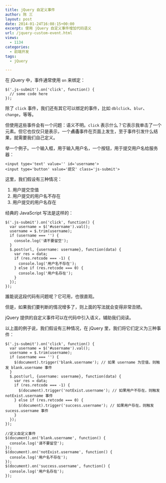 ```yaml
---
title: jQuery 自定义事件
author: 陈 三
layout: post
date: 2014-01-24T16:08:15+00:00
excerpt: 使用 jQuery 自定义事件增加代码语义
url: /jquery-custom-event.html
views:
  - 1134
categories:
  - 前端开发
tags:
  - jQuery

---
```

在 jQuery 中，事件通常使用 `on` 来绑定：

    $('.js-submit').on('click', function() {
      // some code here
    });
    

除了 `click` 事件，我们还有其它可以绑定的事件，比如 `dblclick`、`blur`、`change`，等等。

但使用这些事件会有一个问题：语义不明。`click` 表示什么？它表示我单击了一个元素。但它也仅仅只是表示，一个**点击**事件在页面上发生，至于事件引发什么结果，就需要我们自己定义。

举一个例子。一个输入框，用于输入用户名，一个按钮，用于提交用户名给服务器：

    <input type='text' value='' id='username'>
    <input type='button' value='提交' class='js-submit'>
    

这里，我们假设有三种情况：

  1. 用户提交空值
  2. 用户提交的用户名不存在
  3. 用户提交的用户名存在

经典的 JavaScript 写法是这样的：

    $('.js-submit').on('click', function() {
      var username = $('#username').val();
      username = $.trim(username);
      if (username === '') {
        console.log('请不要留空');
      }
      $.post(url, {username: username}, function(data) {
        var res = data;
        if (res.retcode === -1) {
          console.log('用户名不存在');
        } else if (res.retcode === 0) {
          console.log('用户名存在');
        }
      });
    });
    

誰能说这段代码有问题呢？它可用，也很直观。

但是，如果我们要判断的情况增多了，则上面的写法就会变得非常丑陋。

jQuery 提供的自定义事件可以在代码中引入语义，辅助我们阅读。

以上面的例子说，我们假设有三种情况，在 jQuery 里，我们将它们定义为三种事件：

    $('.js-submit').on('click', function() {
      var username = $('#username').val();
      username = $.trim(username);
      if (username === '') {
        $(document).trigger('blank.username'); // 如果 username 为空值，则触发 blank.username 事件
      }
      $.post(url, {username: username}, function(data) {
        var res = data;
        if (res.retcode === -1) {
          $(document).trigger('notExist.username'); // 如果用户不存在，则触发 notExist.username 事件
        } else if (res.retcode === 0) {
          $(document).trigger('success.username'); // 如果用户存在，则触发 sucess.username 事件
        }
      });
    });
    
    //定义自定义事件
    $(document).on('blank.username', function() {
      console.log('请不要留空');
    });
    $(document).on('notExist.username', function() {
      console.log('用户名不存在');
    });
    $(document).on('success.username', function() {
      console.log('用户名存在');
    });